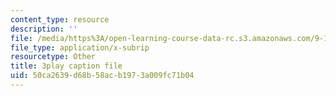 ```yaml
---
content_type: resource
description: ''
file: /media/https%3A/open-learning-course-data-rc.s3.amazonaws.com/9-14-brain-structure-and-its-origins-spring-2014/50ca2639d68b58acb1973a009fc71b04_555127.vtt
file_type: application/x-subrip
resourcetype: Other
title: 3play caption file
uid: 50ca2639-d68b-58ac-b197-3a009fc71b04
---
```


